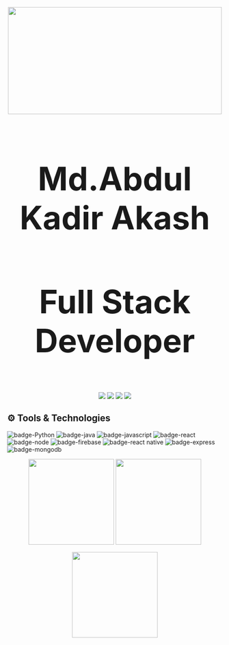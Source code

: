<div align="center">
<a href="https://github.com/Md-Abdul-Kadir"><img height="250" width="500" src="https://www.google.com/url?sa=i&url=https%3A%2F%2Fid.hutomosungkar.com%2Fget-ideas-how-to-change-cover-photo-in-linkedin-background%2F&psig=AOvVaw3QX0kDRmo483JF-kE-DqcX&ust=1642255770556000&source=images&cd=vfe&ved=0CAsQjRxqFwoTCJDwttW1sfUCFQAAAAAdAAAAABA7"></a>
<h1 style="font-weight:bold;font-size:75px">Md.Abdul Kadir Akash</h1>
<h3 style="font-weight:bold;font-size:75px">Full Stack Developer <h3>
</div>

<p align="center">
  <a href="mailto:akashsust55@@gmail.com"><img src="https://img.icons8.com/fluency/48/000000/gmail-new.png"/></a>
  <a href="https://www.linkedin.com/in/md-abdul-kader-akash-55ba921aa/"><img src="https://img.icons8.com/color/48/000000/linkedin.png"/></a>
  <a href="https://www.facebook.com/Abdul.Kader.Akash.505"><img src="https://img.icons8.com/fluency/48/000000/facebook-new.png"/></a>
  <a href="https://www.instagram.com/abdul_kader__akash/"><img src="https://img.icons8.com/fluency/48/000000/instagram-new.png"/></a>
</p>


## ⚙️ Tools & Technologies

<!-- yellow f6c819 , navy-blue 21223e white fffff -->

![badge-Python](https://img.shields.io/badge/Python-14354C?style=for-the-badge&logo=python&logoColor=white)
![badge-java](https://img.shields.io/badge/Java-ED8B00?style=for-the-badge&logo=java&logoColor=white)
![badge-javascript](https://img.shields.io/badge/JavaScript-323330?style=for-the-badge&logo=javascript&logoColor=F7DF1E)
![badge-react](https://img.shields.io/badge/React-20232A?style=for-the-badge&logo=react&logoColor=61DAFB)
![badge-node](https://img.shields.io/badge/framework-node_js-f6c819?style=for-the-badge&logo=npm&logoColor=white&labelColor=21223e)
![badge-firebase](https://img.shields.io/badge/database-firebase-f6c819?style=for-the-badge&logo=firebase&logoColor=white&labelColor=21223e)
![badge-react native](https://img.shields.io/badge/React_Native-20232A?style=for-the-badge&logo=react&logoColor=61DAFB)
![badge-express](https://img.shields.io/badge/Express.js-000000?style=for-the-badge&logo=express&logoColor=white)
![badge-mongodb](https://img.shields.io/badge/MongoDB-4EA94B?style=for-the-badge&logo=mongodb&logoColor=white)

<p align="center" >
  <img  height="200" src="https://github-readme-stats.vercel.app/api/top-langs/?username=Rabi03&hide=html,makefile&bg_color=21223e&title_color=f6c819&text_color=fff&count_private=true&langs_count=5" />

  <img height="200" src="https://github-readme-stats.vercel.app/api?username=Rabi03&bg_color=21223e&title_color=f6c819&text_color=fff&show_icons=true&icon_color=fff&count_private=true" />
</p>
<p align="center" >
  <img height="200" src="https://github-profile-trophy.vercel.app/?username=Rabi03&theme=gruvbox&row=2&margin-w=5&margin-h=5&count_private=true"/>
</p>
